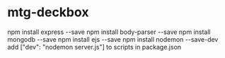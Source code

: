 # mtg-deckbox
npm install express --save
npm install body-parser --save
npm install mongodb --save
npm install ejs --save
npm install nodemon --save-dev
  add ["dev": "nodemon server.js"] to scripts in package.json